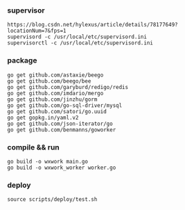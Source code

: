 ### supervisor
	https://blog.csdn.net/hylexus/article/details/78177649?locationNum=7&fps=1
	supervisord -c /usr/local/etc/supervisord.ini
	supervisorctl -c /usr/local/etc/supervisord.ini

### package
	go get github.com/astaxie/beego
	go get github.com/beego/bee
	go get github.com/garyburd/redigo/redis
	go get github.com/imdario/mergo
	go get github.com/jinzhu/gorm
	go get github.com/go-sql-driver/mysql
	go get github.com/satori/go.uuid
	go get gopkg.in/yaml.v2
	go get github.com/json-iterator/go
	go get github.com/benmanns/goworker
	
### compile && run
 	go build -o wxwork main.go
	go build -o wxwork_worker worker.go
	
### deploy
	source scripts/deploy/test.sh

